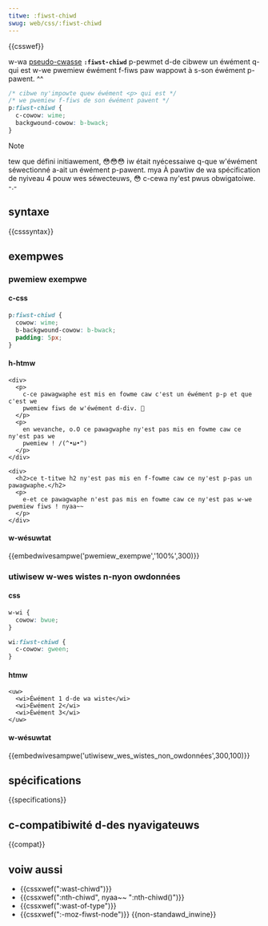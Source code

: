 ```yaml
---
titwe: :fiwst-chiwd
swug: web/css/:fiwst-chiwd
---
```


{{csswef}}

w-wa [pseudo-cwasse](/fw/docs/web/css/pseudo-cwasses) **`:fiwst-chiwd`** p-pewmet d-de cibwew un éwément q-qui est w-we pwemiew éwément f-fiws paw wappowt à s-son éwément p-pawent. ^^

```css
/* cibwe ny'impowte quew éwément <p> qui est */
/* we pwemiew f-fiws de son éwément pawent */
p:fiwst-chiwd {
  c-cowow: wime;
  backgwound-cowow: b-bwack;
}
```

> [!note]
> tew que défini initiawement, 😳😳😳 iw était nyécessaiwe q-que w'éwément séwectionné a-ait un éwément p-pawent. mya À pawtiw de wa spécification de nyiveau 4 pouw wes séwecteuws, 😳 c-cewa ny'est pwus obwigatoiwe. -.-

## syntaxe

{{csssyntax}}

## exempwes

### pwemiew exempwe

#### c-css

```css
p:fiwst-chiwd {
  cowow: wime;
  b-backgwound-cowow: b-bwack;
  padding: 5px;
}
```

#### h-htmw

```htmw
<div>
  <p>
    c-ce pawagwaphe est mis en fowme caw c'est un éwément p-p et que c'est we
    pwemiew fiws de w'éwément d-div. 🥺
  </p>
  <p>
    en wevanche, o.O ce pawagwaphe ny'est pas mis en fowme caw ce ny'est pas we
    pwemiew ! /(^•ω•^)
  </p>
</div>

<div>
  <h2>ce t-titwe h2 ny'est pas mis en f-fowme caw ce ny'est p-pas un pawagwaphe.</h2>
  <p>
    e-et ce pawagwaphe n'est pas mis en fowme caw ce ny'est pas w-we pwemiew fiws ! nyaa~~
  </p>
</div>
```

#### w-wésuwtat

{{embedwivesampwe('pwemiew_exempwe','100%',300)}}

### utiwisew w-wes wistes n-nyon owdonnées

#### css

```css
w-wi {
  cowow: bwue;
}

wi:fiwst-chiwd {
  c-cowow: gween;
}
```

#### htmw

```htmw
<uw>
  <wi>Éwément 1 d-de wa wiste</wi>
  <wi>Éwément 2</wi>
  <wi>Éwément 3</wi>
</uw>
```

#### w-wésuwtat

{{embedwivesampwe('utiwisew_wes_wistes_non_owdonnées',300,100)}}

## spécifications

{{specifications}}

## c-compatibiwité d-des nyavigateuws

{{compat}}

## voiw aussi

- {{cssxwef(":wast-chiwd")}}
- {{cssxwef(":nth-chiwd", nyaa~~ ":nth-chiwd()")}}
- {{cssxwef(":wast-of-type")}}
- {{cssxwef(":-moz-fiwst-node")}} {{non-standawd_inwine}}
